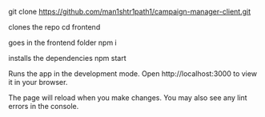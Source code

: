 git clone https://github.com/man1shtr1path1/campaign-manager-client.git

clones the repo
cd frontend

goes in the frontend folder
npm i

installs the dependencies
npm start

Runs the app in the development mode.
Open http://localhost:3000 to view it in your browser.

The page will reload when you make changes.
You may also see any lint errors in the console.
